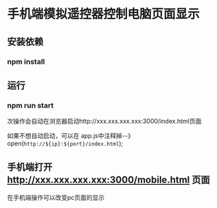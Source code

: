 # 手机端模拟遥控器控制电脑页面显示

## 安装依赖
### npm install

## 运行
### npm run start

次操作会自动在浏览器启动http://xxx.xxx.xxx.xxx:3000/index.html页面

如果不想自动启动，可以在 app.js中注释掉--》open(`http://${ip}:${port}/index.html`);

## 手机端打开 http://xxx.xxx.xxx.xxx:3000/mobile.html 页面

在手机端操作可以改变pc页面的显示